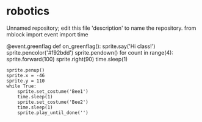 # robotics
Unnamed repository; edit this file 'description' to name the repository.
from mblock import event
import time

@event.greenflag
def on_greenflag():
    sprite.say('Hi class!')
    sprite.pencolor('#f92bdd')
    sprite.pendown()
    for count in range(4):
        sprite.forward(100)
        sprite.right(90)
        time.sleep(1)

    sprite.penup()
    sprite.x = -46
    sprite.y = 110
    while True:
        sprite.set_costume('Bee1')
        time.sleep(1)
        sprite.set_costume('Bee2')
        time.sleep(1)
        sprite.play_until_done('')
